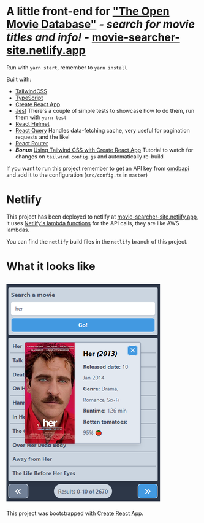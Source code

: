 # A little front-end for ["The Open Movie Database"](http://www.omdbapi.com/) *- search for movie titles and info! -* [movie-searcher-site.netlify.app](https://movie-searcher-site.netlify.app)

Run with `yarn start`, remember to `yarn install`

Built with:

* [TailwindCSS](https://tailwindcss.com/)
* [TypeScript](https://www.typescriptlang.org/)
* [Create React App](https://create-react-app.dev/)
* [Jest](https://jestjs.io/) There's a couple of simple tests to showcase how to do them, run them with `yarn test`
* [React Helmet](https://github.com/nfl/react-helmet)
* [React Query](https://react-query.tanstack.com/) Handles data-fetching cache, very useful for pagination requests and the like!
* [React Router](https://reactrouter.com/)
* ***Bonus*** [Using Tailwind CSS with Create React App](https://daveceddia.com/tailwind-create-react-app/) Tutorial to watch for changes on `tailwind.config.js` and automatically re-build

If you want to run this project remember to get an API key from [omdbapi](http://www.omdbapi.com/) and add it to the configuration (`src/config.ts` in `master`)

# Netlify

This project has been deployed to netlify at [movie-searcher-site.netlify.app](https://movie-searcher-site.netlify.app), it uses [Netlify's lambda functions](https://www.netlify.com/products/functions/) for the API calls, they are like AWS lambdas.

You can find the `netlify` build files in the `netlify` branch of this project.

# What it looks like

![screenshot of program](/public/screenshot.png)
---

This project was bootstrapped with [Create React App](https://github.com/facebook/create-react-app).
